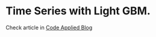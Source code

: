 # Time Series with Light GBM.

Check article in [Code Applied Blog](https://medium.com/code-applied)
